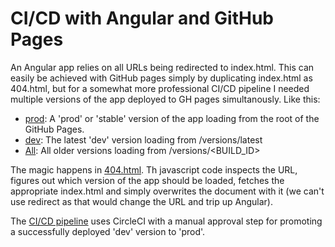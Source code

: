 # CI/CD with Angular and GitHub Pages

An Angular app relies on all URLs being redirected to index.html. This can easily be achieved with GitHub pages simply by duplicating index.html as 404.html, but for a somewhat more professional CI/CD pipeline I needed multiple versions of the app deployed to GH pages simultanously. Like this:

- [prod](https://torbjorv.github.io/angular-gh-pages/): A 'prod' or 'stable' version of the app loading from the root of the GitHub Pages. 
- [dev](https://torbjorv.github.io/angular-gh-pages/versions/latest): The latest 'dev' version loading from /versions/latest
- [All](https://github.com/torbjorv/angular-gh-pages/blob/gh-pages/versions/versions.md): All older versions loading from /versions/<BUILD_ID> 

The magic happens in [404.html](https://github.com/torbjorv/angular-gh-pages/blob/gh-pages/404.html). Th javascript code inspects the URL, figures out which version of the app should be loaded, fetches the appropriate index.html and simply overwrites the document with it (we can't use redirect as that would change the URL and trip up Angular). 

The [CI/CD pipeline](https://circleci.com/gh/torbjorv/workflows/angular-gh-pages) uses CircleCI with a manual approval step for promoting a successfully deployed 'dev' version to 'prod'.